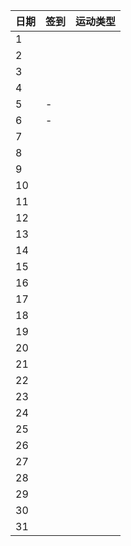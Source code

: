 日期|签到|运动类型
:---------------|:---------------|:---------------
1| | |
2| | |
3| | |
4| | |
5|-| |
6|-| |
7| | |
8| | |
9| | |
10| | |
11| | |
12| | |
13| | |
14| | |
15| | |
16| | |
17| | |
18| | |
19| | |
20| | |
21| | |
22| | |
23| | |
24| | |
25| | |
26| | |
27| | |
28| | |
29| | |
30| | |
31| | |
